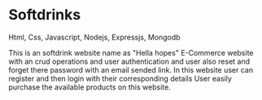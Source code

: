# Softdrinks
Html, Css, Javascript, Nodejs, Expressjs, Mongodb

This is an softdrink website name as "Hella hopes"
E-Commerce website with an crud operations and user authentication and user also reset and forget there password with an email sended link.
In this website user can register and then login with their corresponding details User easily purchase the available products on this website.
